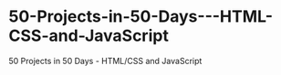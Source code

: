 # 50-Projects-in-50-Days---HTML-CSS-and-JavaScript
50 Projects in 50 Days - HTML/CSS and JavaScript
